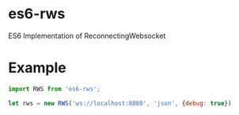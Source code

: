 # es6-rws
ES6 Implementation of ReconnectingWebsocket

# Example

```js
import RWS from 'es6-rws';

let rws = new RWS('ws://localhost:8080', 'json', {debug: true})
```
